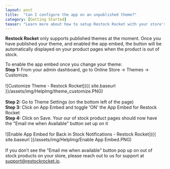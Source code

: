 ```yaml
---
layout: post
title:  "Can I configure the app on an unpublished theme?"
category: [Getting Started]
teaser: "Learn more about how to setup Restock Rocket with your store's theme"
---
```

**Restock Rocket** only supports published themes at the moment. Once you have published your theme, and enabled the app embed, the button will be automatically displayed on your product pages when the product is out of stock.

To enable the app embed once you change your theme:
<br/>
**Step 1:** From your admin dashboard, go to Online Store -> Themes -> Customize.
<br/>
<br/>
![Customize Theme - Restock Rocket]({{ site.baseurl }}/assets/img/HelpImg/theme_customize.PNG)
<br/>
<br/>
**Step 2:** Go to Theme Settings (on the bottom left of the page)
<br/>
**Step 3:** Click on App Embed and toggle 'ON' the App Embed for Restock Rocket
<br/>
**Step 4:** Click on Save. Your our of stock product pages should now have the "Email me when Available" button set up on it
<br/>
<br/>
![Enable App Embed for Back in Stock Notifications - Restock Rocket]({{ site.baseurl }}/assets/img/HelpImg/Enable App Embed.PNG)
<br/>
<br/>
If you don’t see the “Email me when available” button pop up on out of stock products on your store, please reach out to us for support at <a href="mailto:support@restockrocket.io">support@restockrocket.io</a>.
